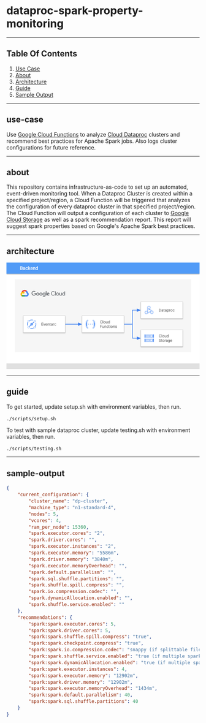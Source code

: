 # dataproc-spark-property-monitoring

----

## Table Of Contents

1. [Use Case](readme.md#use-case)
2. [About](readme.md#about)
3. [Architecture](readme.md#architecture)
4. [Guide](readme.md#guide)
5. [Sample Output](readme.md#sample-output)

----

## use-case

Use [Google Cloud Functions](https://cloud.google.com/functions) to analyze [Cloud Dataproc](https://cloud.google.com/dataproc) clusters and recommend best practices for Apache Spark jobs.  Also logs cluster configurations for future reference.

----

## about

This repository contains infrastructure-as-code to set up an automated, event-driven monitoring tool.  When a Dataproc Cluster is created within a specified project/region, a Cloud Function will be triggered that analyzes the configuration of every dataproc cluster in that specified project/region.  The Cloud Function will output a configuration of each cluster to [Google Cloud Storage](https://cloud.google.com/storage) as well as a spark recommendation report.  This report will suggest spark properties based on Google's Apache Spark best practices.

----

## architecture

![Stack-Resources](images/architecture.png)

----

## guide


To get started, update setup.sh with environment variables, then run.

```bash
./scripts/setup.sh
```

To test with sample dataproc cluster, update testing.sh with environment variables, then run.

```
./scripts/testing.sh
```

----

## sample-output

```json
{
    "current_configuration": {
        "cluster_name": "dp-cluster",
        "machine_type": "n1-standard-4",
        "nodes": 5,
        "vcores": 4,
        "ram_per_node": 15360,
        "spark.executor.cores": "2",
        "spark.driver.cores": "",
        "spark.executor.instances": "2",
        "spark.executor.memory": "5586m",
        "spark.driver.memory": "3840m",
        "spark.executor.memoryOverhead": "",
        "spark.default.parallelism": "",
        "spark.sql.shuffle.partitions": "",
        "spark.shuffle.spill.compress": "",
        "spark.io.compression.codec": "",
        "spark.dynamicAllocation.enabled": "",
        "spark.shuffle.service.enabled": ""
    },
    "recommendations": {
        "spark:spark.executor.cores": 5,
        "spark:spark.driver.cores": 5,
        "spark:spark.shuffle.spill.compress": "true",
        "spark:spark.checkpoint.compress": "true",
        "spark:spark.io.compression.codec": "snappy (if splittable files), lz4 (otherwise)",
        "spark:spark.shuffle.service.enabled": "true (if multiple spark apps on cluster), false (otherwise)",
        "spark:spark.dynamicAllocation.enabled": "true (if multiple spark apps on cluster), false (otherwise)",
        "spark:spark.executor.instances": 4,
        "spark:spark.executor.memory": "12902m",
        "spark:spark.driver.memory": "12902m",
        "spark:spark.executor.memoryOverhead": "1434m",
        "spark:spark.default.parallelism": 40,
        "spark:spark.sql.shuffle.partitions": 40
    }
}
```
